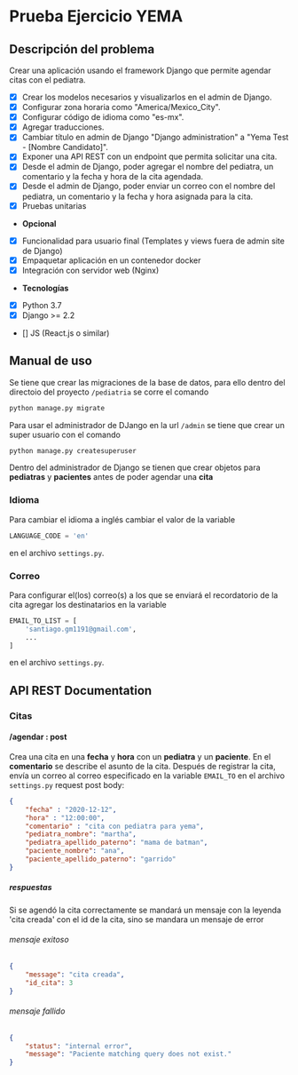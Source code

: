 # Prueba Ejercicio YEMA
## Descripción del problema
Crear una aplicación usando el framework Django que permite agendar citas con el pediatra.
- [x] Crear los modelos necesarios y visualizarlos en el admin de Django.
- [x] Configurar zona horaria como "America/Mexico_City".
- [x] Configurar código de idioma como "es-mx".
- [x] Agregar traducciones.
- [x] Cambiar título en admin de Django "Django administration" a "Yema Test - [Nombre Candidato]".
- [x] Exponer una API REST con un endpoint que permita solicitar una cita.
- [x] Desde el admin de Django, poder agregar el nombre del pediatra, un comentario y la fecha y hora de la cita agendada.
- [x] Desde el admin de Django, poder enviar un correo con el nombre del pediatra, un comentario y la fecha y hora asignada para la cita.
- [x] Pruebas unitarias
- **Opcional**
- [x] Funcionalidad para usuario final (Templates y views fuera de admin site de Django)
- [x] Empaquetar aplicación en un contenedor docker
- [x] Integración con servidor web (Nginx)
- **Tecnologías**
- [x] Python 3.7
- [x] Django >= 2.2
- [] JS (React.js o similar)

## Manual de uso

Se tiene que crear las migraciones de la base de datos, para ello dentro del directoio del proyecto `/pediatria` se corre el comando

``` bash
python manage.py migrate
```

Para usar el administrador de DJango en la url `/admin` se tiene que crear un super usuario con el comando

``` bash
python manage.py createsuperuser
```
Dentro del administrador de Django se tienen que crear objetos para **pediatras** y **pacientes** antes de poder agendar una **cita**

### Idioma

Para cambiar el idioma a inglés cambiar el valor de la variable 

``` python
LANGUAGE_CODE = 'en'
```
en el archivo `settings.py`.

### Correo

Para configurar el(los) correo(s) a los que se enviará el recordatorio de la cita agregar los destinatarios en la variable

``` python
EMAIL_TO_LIST = [
    'santiago.gm1191@gmail.com',
    ...
]
```
en el archivo `settings.py`.

## API REST Documentation

### Citas

#### /agendar : post
Crea una cita en una **fecha** y **hora** con un **pediatra** y un **paciente**. En el **comentario** se describe el asunto de la cita. Después de registrar la cita, envía un correo al correo especificado en la variable `EMAIL_TO` en el archivo `settings.py`
request post body:

``` json
{
    "fecha" : "2020-12-12",
    "hora" : "12:00:00",
    "comentario" : "cita con pediatra para yema",
    "pediatra_nombre": "martha",
    "pediatra_apellido_paterno": "mama de batman",
    "paciente_nombre": "ana",
    "paciente_apellido_paterno": "garrido"
}
```

##### respuestas
Si se agendó la cita correctamente se mandará un mensaje con la leyenda 'cita creada' con el id de la cita, sino se mandara un mensaje de error

###### mensaje exitoso
``` json
{
    "message": "cita creada",
    "id_cita": 3
}
```

###### mensaje fallido 
``` json
{
    "status": "internal error",
    "message": "Paciente matching query does not exist."
}
```